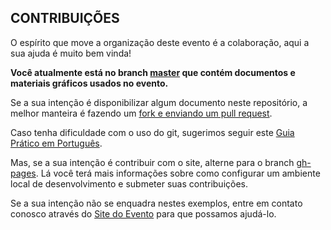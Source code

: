## CONTRIBUIÇÕES

O espírito que move a organização deste evento é a colaboração, aqui a sua ajuda é muito bem vinda!

**Você atualmente está no branch [master](https://github.com/ftslorgbr/FTSL10/tree/master) que contém documentos e materiais gráficos usados no evento.**

Se a sua intenção é disponibilizar algum documento neste repositório, a melhor manteira é fazendo um [fork e enviando um pull request](https://guides.github.com/activities/forking/).

Caso tenha dificuldade com o uso do git, sugerimos seguir este [Guia Prático em Português](http://rogerdudler.github.io/git-guide/index.pt_BR.html).

Mas, se a sua intenção é contribuir com o site, alterne para o branch [gh-pages](https://github.com/ftslorgbr/FTSL10/tree/gh-pages). Lá você terá mais informações sobre como configurar um ambiente local de desenvolvimento e submeter suas contribuições.

Se a sua intenção não se enquadra nestes exemplos, entre em contato conosco através do [Site do Evento](www.ftsl.org.br) para que possamos ajudá-lo.
